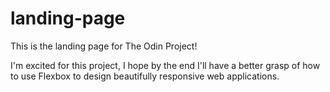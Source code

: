 # landing-page

This is the landing page for The Odin Project!

I'm excited for this project, I hope by the end I'll have a better grasp of how to use Flexbox to design beautifully responsive web applications. 